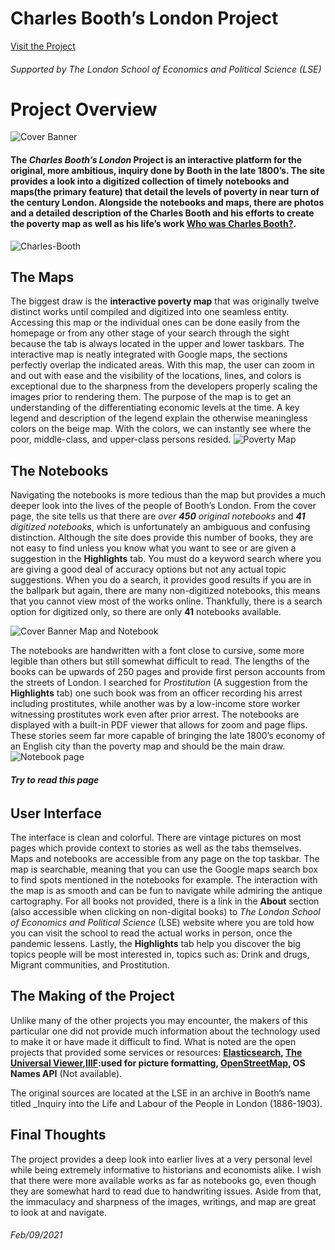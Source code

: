 # **Charles Booth’s London Project**
  
 [Visit the Project](https://booth.lse.ac.uk/)  
###### Supported by  _The London School of Economics and Political Science_ (LSE)
  
  
  
# Project Overview
  
![Cover Banner](https://raw.githubusercontent.com/DallasAustin/The-Dallas-Chronicles-/main/images/Charles-Booth-cover.jpg)   
  
#### The _Charles Booth’s London_ Project is an interactive platform for the original, more ambitious, inquiry done by Booth in the late 1800’s. The site provides a look into a digitized collection of timely notebooks and **maps**(the primary feature) that detail the levels of poverty in near turn of the century London. Alongside the notebooks and maps, there are photos and a detailed description of the Charles Booth and his efforts to create the poverty map as well as his life’s work [Who was Charles Booth?](https://booth.lse.ac.uk/learn-more/who-was-charles-booth).       

![Charles-Booth](https://raw.githubusercontent.com/DallasAustin/The-Dallas-Chronicles-/main/images/Charles-Booth-Family-1.jpg)


## The Maps


The biggest draw is the **interactive poverty map** that was originally twelve distinct works until compiled and digitized into one seamless entity. Accessing this map or the individual ones can be done easily from the homepage or from any other stage of your search through the sight because the tab is always located in the upper and lower taskbars. The interactive map is neatly integrated with Google maps, the sections perfectly overlap the indicated areas. With this map, the user can zoom in and out with ease and the visibility of the locations, lines, and colors is exceptional due to the sharpness from the developers properly scaling the images prior to rendering them. The purpose of the map is to get an understanding of the differentiating economic levels at the time. A key legend and description of the legend explain the otherwise meaningless colors on the beige map. With the colors, we can instantly see where the poor, middle-class, and upper-class persons resided. ![Poverty Map](https://raw.githubusercontent.com/DallasAustin/The-Dallas-Chronicles-/main/images/Poverty%20Map.jpg)   




## The Notebooks 


Navigating the notebooks is more tedious than the map but provides a much deeper look into the lives of the people of Booth’s London. From the cover page, the site tells us that there are _over **450** original notebooks_ and _**41** digitized notebooks_, which is unfortunately an ambiguous and confusing distinction. Although the site does provide this number of books, they are not easy to find unless you know what you want to see or are given a suggestion in the **Highlights** tab. You must do a keyword search where you are giving a good deal of accuracy options but not any actual topic suggestions. When you do a search, it provides good results if you are in the ballpark but again, there are many non-digitized notebooks, this means that you cannot view most of the works online. Thankfully, there is a search option for digitized only, so there are only **41** notebooks available.    


![Cover Banner Map and Notebook](https://raw.githubusercontent.com/DallasAustin/The-Dallas-Chronicles-/main/images/Charles-Booth-cover-2.jpg)

The notebooks are handwritten with a font close to cursive, some more legible than others but still somewhat difficult to read. The lengths of the books can be upwards of 250 pages and provide first person accounts from the streets of London. I searched for _Prostitution_ (A suggestion from the **Highlights** tab) one such book was from an officer recording his arrest including prostitutes, while another was by a low-income store worker witnessing prostitutes work even after prior arrest. The notebooks are displayed with a built-in PDF viewer that allows for zoom and page flips. These stories seem far more capable of bringing the late 1800’s economy of an English city than the poverty map and should be the main draw.   
		  ![Notebook page](https://raw.githubusercontent.com/DallasAustin/The-Dallas-Chronicles-/main/images/Prostitution-.jpg)
###### **Try to read this page**



## User Interface    
	
  The interface is clean and colorful. There are vintage pictures on most pages which provide context to stories as well as the tabs themselves. Maps and notebooks are accessible from any page on the top taskbar. The map is searchable, meaning that you can use the Google maps search box to find spots mentioned in the notebooks for example. The interaction with the map is as smooth and can be fun to navigate while admiring the antique cartography. For all books not provided, there is a link in the **About** section (also accessible when clicking on non-digital books) to _The London School of Economics and Political Science_ (LSE) website where you are told how you can visit the school to read the actual works in person, once the pandemic lessens. Lastly, the **Highlights** tab help you discover the big topics people will be most interested in, topics such as: Drink and drugs, Migrant communities, and Prostitution.     




## The Making of the Project   
	
  Unlike many of the other projects you may encounter, the makers of this particular one did not provide much information about the technology used to make it or have made it difficult to find. What is noted are the open projects that provided some services or resources: **[Elasticsearch](https://www.elastic.co/), [The Universal Viewer](https://github.com/UniversalViewer/universalviewer),[IIIF](https://iiif.io/):used for picture formatting, [OpenStreetMap](https://www.openstreetmap.org/about), OS Names API** (Not available). 
	
  The original sources are located at the LSE in an archive in Booth’s name titled _Inquiry into the Life and Labour of the People in London (1886-1903).  


## Final Thoughts 
	
  The project provides a deep look into earlier lives at a very personal level while being extremely informative to historians and economists alike. I wish that there were more available works as far as notebooks go, even though they are somewhat hard to read due to handwriting issues. Aside from that, the immaculacy and sharpness of the images, writings, and map are great to look at and navigate.




###### Feb/09/2021 
